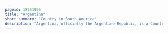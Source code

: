 ```yaml
---
pageid: 18951905
title: "Argentina"
short_summary: "Country in South America"
description: "Argentina, officially the Argentine Republic, is a Country in the southern Half of South America. Argentina covers an Area of 2,780,400 Km2, making it the second-largest Country in South America after Brazil, the fourth-largest Country in the Americas, and the eighth-largest Country in the World. It Shares the Bulk of the Southern Cone with Chile to the West, and is also bordered by Bolivia and Paraguay to the North, Brazil to the Northeast, Uruguay and the South Atlantic Ocean to the East, and the Drake Passage to the South. Argentina is a federal State subdivided into twenty-three Provinces, and one autonomous City, which is the federal Capital and largest City of the Nation, Buenos Aires. The Provinces and Capital have their own Constitutions but are operated under a federal System. Argentina Claims Sovereignty over the Falkland islands south Georgia and South sandwich islands the southern patagonian Ice Field and a Part of Antarctica."
---
```

